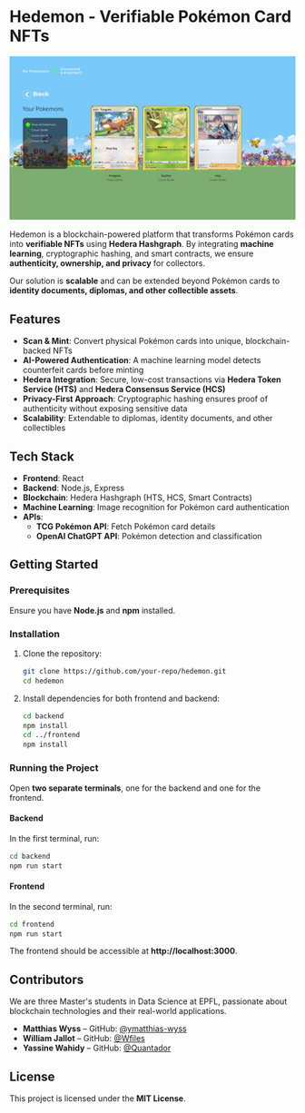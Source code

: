 # Hedemon - Verifiable Pokémon Card NFTs

![Hedemon Illustartion 1](./hedemon-illustration-1.png)  

Hedemon is a blockchain-powered platform that transforms Pokémon cards into **verifiable NFTs** using **Hedera Hashgraph**. By integrating **machine learning**, cryptographic hashing, and smart contracts, we ensure **authenticity, ownership, and privacy** for collectors.  

Our solution is **scalable** and can be extended beyond Pokémon cards to **identity documents, diplomas, and other collectible assets**.  

## Features  

- **Scan & Mint**: Convert physical Pokémon cards into unique, blockchain-backed NFTs  
- **AI-Powered Authentication**: A machine learning model detects counterfeit cards before minting  
- **Hedera Integration**: Secure, low-cost transactions via **Hedera Token Service (HTS)** and **Hedera Consensus Service (HCS)**  
- **Privacy-First Approach**: Cryptographic hashing ensures proof of authenticity without exposing sensitive data  
- **Scalability**: Extendable to diplomas, identity documents, and other collectibles  

## Tech Stack  

- **Frontend**: React  
- **Backend**: Node.js, Express  
- **Blockchain**: Hedera Hashgraph (HTS, HCS, Smart Contracts)  
- **Machine Learning**: Image recognition for Pokémon card authentication  
- **APIs**:  
  - **TCG Pokémon API**: Fetch Pokémon card details  
  - **OpenAI ChatGPT API**: Pokémon detection and classification  

## Getting Started  

### Prerequisites  

Ensure you have **Node.js** and **npm** installed.  

### Installation  

1. Clone the repository:  
   ```bash
   git clone https://github.com/your-repo/hedemon.git
   cd hedemon
   ```

2. Install dependencies for both frontend and backend:  
   ```bash
   cd backend  
   npm install  
   cd ../frontend  
   npm install  
   ```

### Running the Project

Open **two separate terminals**, one for the backend and one for the frontend.

#### Backend  
In the first terminal, run:  
```bash
cd backend  
npm run start  
```

#### Frontend  
In the second terminal, run:  
```bash
cd frontend  
npm run start  
```

The frontend should be accessible at **http://localhost:3000**.  

## Contributors

We are three Master's students in Data Science at EPFL, passionate about blockchain technologies and their real-world applications.

- **Matthias Wyss** – GitHub: [@ymatthias-wyss](https://github.com/matthias-wyss)  
- **William Jallot** – GitHub: [@Wfiles](https://github.com/Wfiles)  
- **Yassine Wahidy** – GitHub: [@Quantador](https://github.com/Quantador)  

## License

This project is licensed under the **MIT License**.
